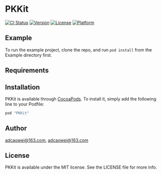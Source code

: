 # PKKit

[![CI Status](http://img.shields.io/travis/adcaowei@163.com/PKKit.svg?style=flat)](https://travis-ci.org/adcaowei@163.com/PKKit)
[![Version](https://img.shields.io/cocoapods/v/PKKit.svg?style=flat)](http://cocoapods.org/pods/PKKit)
[![License](https://img.shields.io/cocoapods/l/PKKit.svg?style=flat)](http://cocoapods.org/pods/PKKit)
[![Platform](https://img.shields.io/cocoapods/p/PKKit.svg?style=flat)](http://cocoapods.org/pods/PKKit)

## Example

To run the example project, clone the repo, and run `pod install` from the Example directory first.

## Requirements

## Installation

PKKit is available through [CocoaPods](http://cocoapods.org). To install
it, simply add the following line to your Podfile:

```ruby
pod "PKKit"
```

## Author

adcaowei@163.com, adcaowei@163.com

## License

PKKit is available under the MIT license. See the LICENSE file for more info.
